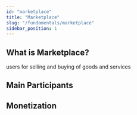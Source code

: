 ```yaml
---
id: "marketplace"
title: "Marketplace"
slug: "/fundamentals/marketplace"
sidebar_position: 1
---
```


## What is Marketplace?


users for selling and buying of goods and services




## Main Participants


## Monetization